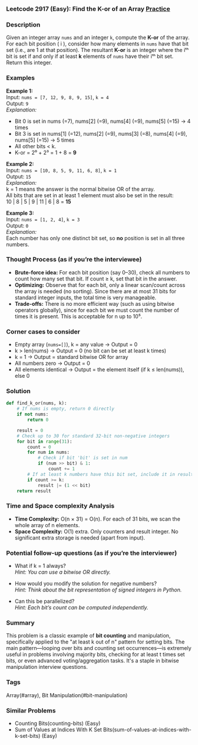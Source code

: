 ### Leetcode 2917 (Easy): Find the K-or of an Array [Practice](https://leetcode.com/problems/find-the-k-or-of-an-array)

### Description  
Given an integer array `nums` and an integer `k`, compute the **K-or** of the array.  
For each bit position \( i \), consider how many elements in `nums` have that bit set (i.e., are 1 at that position). The resultant **K-or** is an integer where the iᵗʰ bit is set if and only if at least **k** elements of `nums` have their iᵗʰ bit set.  
Return this integer.

### Examples  

**Example 1:**  
Input: `nums = [7, 12, 9, 8, 9, 15]`, `k = 4`  
Output: `9`  
*Explanation:*
- Bit 0 is set in nums (=7), nums[2] (=9), nums[4] (=9), nums[5] (=15) → 4 times
- Bit 3 is set in nums[1] (=12), nums[2] (=9), nums[3] (=8), nums[4] (=9), nums[5] (=15) → 5 times
- All other bits < k.
- K-or = 2⁰ + 2³ = 1 + 8 = **9**

**Example 2:**  
Input: `nums = [10, 8, 5, 9, 11, 6, 8]`, `k = 1`  
Output: `15`  
*Explanation:*  
k = 1 means the answer is the normal bitwise OR of the array.  
All bits that are set in at least 1 element must also be set in the result:  
10 | 8 | 5 | 9 | 11 | 6 | 8 = **15**

**Example 3:**  
Input: `nums = [1, 2, 4]`, `k = 3`  
Output: `0`  
*Explanation:*  
Each number has only one distinct bit set, so **no** position is set in all three numbers.

### Thought Process (as if you’re the interviewee)  
- **Brute-force idea:** For each bit position (say 0–30), check all numbers to count how many set that bit. If count ≥ k, set that bit in the answer.
- **Optimizing:** Observe that for each bit, only a linear scan/count across the array is needed (no sorting). Since there are at most 31 bits for standard integer inputs, the total time is very manageable.
- **Trade-offs:** There is no more efficient way (such as using bitwise operators globally), since for each bit we must count the number of times it is present. This is acceptable for n up to 10⁵.

### Corner cases to consider  
- Empty array (`nums=[]`), k = any value → Output = 0
- k > len(nums) → Output = 0 (no bit can be set at least k times)
- k = 1 → Output = standard bitwise OR for array
- All numbers zero → Output = 0
- All elements identical → Output = the element itself (if k ≤ len(nums)), else 0

### Solution

```python
def find_k_or(nums, k):
    # If nums is empty, return 0 directly
    if not nums:
        return 0

    result = 0
    # Check up to 30 for standard 32-bit non-negative integers
    for bit in range(31):
        count = 0
        for num in nums:
            # Check if bit 'bit' is set in num
            if (num >> bit) & 1:
                count += 1
        # If at least k numbers have this bit set, include it in result
        if count >= k:
            result |= (1 << bit)
    return result
```

### Time and Space complexity Analysis  

- **Time Complexity:** O(n × 31) = O(n). For each of 31 bits, we scan the whole array of n elements.
- **Space Complexity:** O(1) extra. Only counters and result integer. No significant extra storage is needed (apart from input).

### Potential follow-up questions (as if you’re the interviewer)  

- What if k = 1 always?  
  *Hint: You can use a bitwise OR directly.*

- How would you modify the solution for negative numbers?  
  *Hint: Think about the bit representation of signed integers in Python.*

- Can this be parallelized?  
  *Hint: Each bit’s count can be computed independently.*

### Summary
This problem is a classic example of **bit counting** and manipulation, specifically applied to the "at least k out of n" pattern for setting bits. The main pattern—looping over bits and counting set occurrences—is extremely useful in problems involving majority bits, checking for at least t times set bits, or even advanced voting/aggregation tasks. It's a staple in bitwise manipulation interview questions.

### Tags
Array(#array), Bit Manipulation(#bit-manipulation)

### Similar Problems
- Counting Bits(counting-bits) (Easy)
- Sum of Values at Indices With K Set Bits(sum-of-values-at-indices-with-k-set-bits) (Easy)